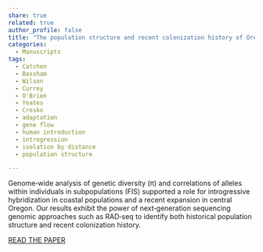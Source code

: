 ```yaml
---
share: true
related: true
author_profile: false
title: "The population structure and recent colonization history of Oregon threespine stickleback determined using restriction‐site associated DNA‐sequencing"
categories:
  - Manuscripts
tags:
  - Catchen
  - Bassham
  - Wilson
  - Currey
  - O'Brien
  - Yeates
  - Cresko
  - adaptation
  - gene flow
  - human introduction
  - introgression
  - isolation by distance
  - population structure

---
```


Genome‐wide analysis of genetic diversity (π) and correlations of alleles within individuals in subpopulations (FIS) supported a role for introgressive hybridization in coastal populations and a recent expansion in central Oregon. Our results exhibit the power of next‐generation sequencing genomic approaches such as RAD‐seq to identify both historical population structure and recent colonization history.

[READ THE PAPER](https://onlinelibrary.wiley.com/doi/full/10.1111/mec.12330)

